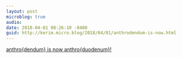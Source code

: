 ```yaml
---
layout: post
microblog: true
audio: 
date: 2018-04-01 08:26:10 -0400
guid: http://kerim.micro.blog/2018/04/01/anthrodendum-is-now.html
---
```

[anthro{dendum} is now anthro{duodenum}!](https://anthrodendum.org/2018/04/01/anthrodendum-is-now-anthroduodenum/)
